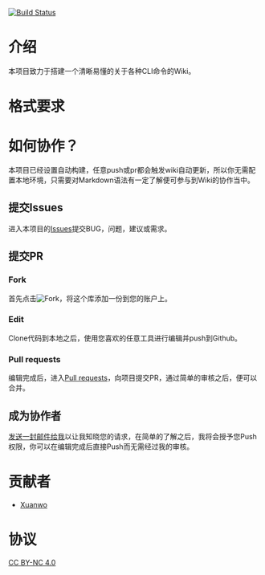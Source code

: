 [![Build Status](https://travis-ci.org/Xuanwo/CLIWiki.svg?branch=master)](https://travis-ci.org/Xuanwo/CLIWiki)
# 介绍
本项目致力于搭建一个清晰易懂的关于各种CLI命令的Wiki。

# 格式要求

# 如何协作？
本项目已经设置自动构建，任意push或pr都会触发wiki自动更新，所以你无需配置本地环境，只需要对Markdown语法有一定了解便可参与到Wiki的协作当中。
## 提交Issues
进入本项目的[Issues](https://github.com/Xuanwo/CLIWiki/issues)提交BUG，问题，建议或需求。
## 提交PR
### Fork
首先点击![Fork](http://7xk8bq.com1.z0.glb.clouddn.com/fork-to-my-account.png)，将这个库添加一份到您的账户上。
### Edit
Clone代码到本地之后，使用您喜欢的任意工具进行编辑并push到Github。
### Pull requests
编辑完成后，进入[Pull requests](https://github.com/Xuanwo/CLIWiki/pulls)，向项目提交PR，通过简单的审核之后，便可以合并。
## 成为协作者
[发送一封邮件给我](mailto:xuanwo.cn@gmail.com)以让我知晓您的请求，在简单的了解之后，我将会授予您Push权限，你可以在编辑完成后直接Push而无需经过我的审核。

# 贡献者
- [Xuanwo](http://xuanwo.org/)

# 协议
[CC BY-NC 4.0](http://creativecommons.org/licenses/by-nc/4.0/)
